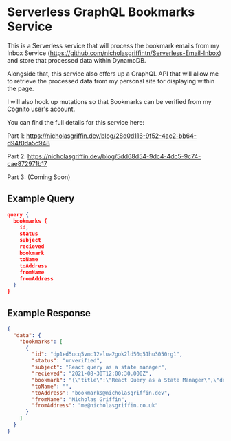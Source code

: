# Serverless GraphQL Bookmarks Service

This is a Serverless service that will process the bookmark emails from my Inbox Service (https://github.com/nicholasgriffintn/Serverless-Email-Inbox) and store that processed data within DynamoDB.

Alongside that, this service also offers up a GraphQL API that will allow me to retrieve the processed data from my personal site for displaying within the page.

I will also hook up mutations so that Bookmarks can be verified from my Cognito user's account.

You can find the full details for this service here:

Part 1:
https://nicholasgriffin.dev/blog/28d0d116-9f52-4ac2-bb64-d94f0da5c948

Part 2:
https://nicholasgriffin.dev/blog/5dd68d54-9dc4-4dc5-9c74-cae872971b17

Part 3:
(Coming Soon)

## Example Query

```json
query {
  bookmarks {
    id,
    status
    subject
    recieved
    bookmark
    toName
    toAddress
    fromName
    fromAddress
  }
}
```

## Example Response

```json
{
  "data": {
    "bookmarks": [
      {
        "id": "dp1ed5ucq5vmc12elua2gok2ld50q51hu3050rg1",
        "status": "unverified",
        "subject": "React query as a state manager",
        "recieved": "2021-08-30T12:00:30.000Z",
        "bookmark": "{\"title\":\"React Query as a State Manager\",\"description\":\"This is an awesome article about how React Query can be used as a State Manager.\",\"url\":\"<a href=\\\"https://t.co/EtlOk5A5Yn\\\">https://t.co/EtlOk5A5Yn<caret></caret></a>\"}",
        "toName": "",
        "toAddress": "bookmarks@nicholasgriffin.dev",
        "fromName": "Nicholas Griffin",
        "fromAddress": "me@nicholasgriffin.co.uk"
      }
    ]
  }
}
```
